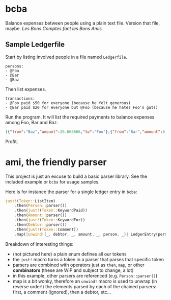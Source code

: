 # bcba

Balance expenses between people using a plain text file. Version that file, maybe. _Les Bons Comptes font les Bons Amis._

## Sample Ledgerfile

Start by listing involved people in a file named `Ledgerfile`.

```
persons:
- @Foo
- @Bar
- @Baz
```

Then list expenses.

```
transactions:
- @Foo paid $50 for everyone (because he felt generous)
- @Bar paid $20 for everyone but @Foo (because he hates Foo's guts)
```

Run the program. It will list the required payments to balance expenses among Foo, Bar and Baz.

```json
[{"from":"Baz","amount":26.666666,"to":"Foo"},{"from":"Bar","amount":6.666666,"to":"Foo"}]
```

Profit.

# ami, the friendly parser

This project is just an excuse to build a basic parser library. See the included example or `bcba` for usage samples. 

Here is for instance the parser for a single ledger entry in `bcba`:

```rust
just!(Token::ListItem)
    .then(Person::parser())
    .then(just!(Token::KeywordPaid))
    .then(Amount::parser())
    .then(just!(Token::KeywordFor))
    .then(Debtor::parser())
    .then(just!(Token::Comment))
    .map(|unwind!(_, debtor, _, amount, _, person, _)| LedgerEntry(person, amount, debtor))
```

Breakdown of interesting things:
- (not pictured here) a plain enum defines all our tokens
- the `just!` macro turns a token in a parser that parses that specific token
- parsers are combined with operators just as `then`, `map`, or other **combinators** (these are WIP and subject to change, a lot)
- in this example, other parsers are referenced (e.g. `Person::parser()`)
- map is a bit wonky, therefore an `unwind!` macro is used to unwrap (in reverse order!) the elements parsed by each of the chained parsers: first, a comment (ignored), then a debtor, etc... 